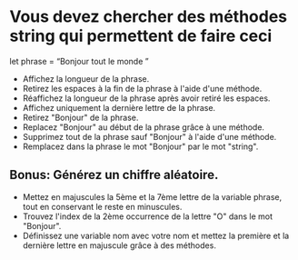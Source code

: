 # Vous devez chercher des méthodes string qui permettent de faire ceci

let phrase = “Bonjour tout le monde         ”

- Affichez la longueur de la phrase.
- Retirez les espaces à la fin de la phrase à l'aide d'une méthode.
- Réaffichez la longueur de la phrase après avoir retiré les espaces.
- Affichez uniquement la dernière lettre de la phrase.
- Retirez "Bonjour" de la phrase.
- Replacez "Bonjour" au début de la phrase grâce à une méthode.
- Supprimez tout de la phrase sauf "Bonjour" à l'aide d'une méthode.
- Remplacez dans la phrase le mot "Bonjour" par le mot "string".

## Bonus: Générez un chiffre aléatoire.

- Mettez en majuscules la 5ème et la 7ème lettre de la variable phrase, tout en conservant le reste en minuscules.
- Trouvez l'index de la 2ème occurrence de la lettre "O" dans le mot "Bonjour".
- Définissez une variable nom avec votre nom et mettez la première et la dernière lettre en majuscule grâce à des méthodes.